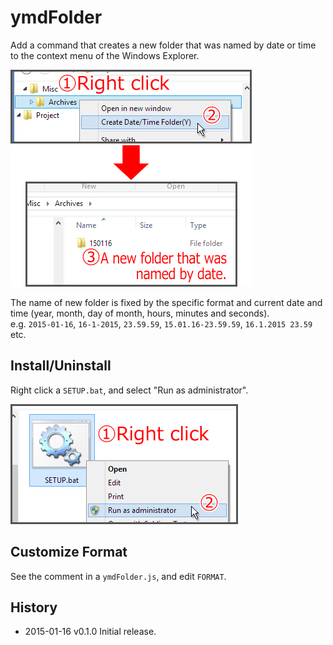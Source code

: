 # ymdFolder

Add a command that creates a new folder that was named by date or time to the context menu of the Windows Explorer.

![cap01](cap01.png)

The name of new folder is fixed by the specific format and current date and time (year, month, day of month, hours, minutes and seconds).  
e.g. `2015-01-16`, `16-1-2015`, `23.59.59`, `15.01.16-23.59.59`, `16.1.2015 23.59` etc.

## Install/Uninstall
Right click a `SETUP.bat`, and select "Run as administrator".

![cap02](cap02.png)

## Customize Format
See the comment in a `ymdFolder.js`, and edit `FORMAT`.

## History
 * 2015-01-16           v0.1.0          Initial release.
